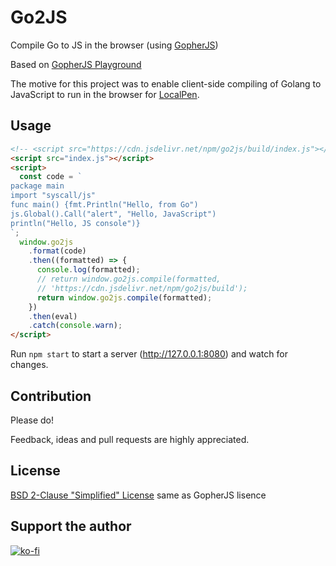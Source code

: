 # Go2JS

Compile Go to JS in the browser (using [GopherJS](https://github.com/gopherjs/gopherjs))

Based on [GopherJS Playground](https://github.com/gopherjs/gopherjs.github.io)

The motive for this project was to enable client-side compiling of Golang to JavaScript to run in the browser for [LocalPen](https://github.com/hatemhosny/localpen).

## Usage

```html
<!-- <script src="https://cdn.jsdelivr.net/npm/go2js/build/index.js"></script> -->
<script src="index.js"></script>
<script>
  const code = `
package main
import "syscall/js"
func main() {fmt.Println("Hello, from Go")
js.Global().Call("alert", "Hello, JavaScript")
println("Hello, JS console")}
`;
  window.go2js
    .format(code)
    .then((formatted) => {
      console.log(formatted);
      // return window.go2js.compile(formatted,
      // 'https://cdn.jsdelivr.net/npm/go2js/build');
      return window.go2js.compile(formatted);
    })
    .then(eval)
    .catch(console.warn);
</script>
```

Run `npm start` to start a server (http://127.0.0.1:8080) and watch for changes.

## Contribution

Please do!

Feedback, ideas and pull requests are highly appreciated.

## License

[BSD 2-Clause "Simplified" License](LICENSE) same as GopherJS lisence

## Support the author

[![ko-fi](https://ko-fi.com/img/githubbutton_sm.svg)](https://ko-fi.com/N4N036P4Y)

